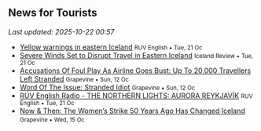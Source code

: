 ## News for Tourists

*Last updated: 2025-10-22 00:57*

- <a href="https://nyr.ruv.is/english/2025-10-21-yellow-warnings-in-eastern-iceland-456744/" target="_blank">Yellow warnings in eastern Iceland</a> <small>RUV English • Tue, 21 Oc</small>
- <a href="https://www.icelandreview.com/news/severe-winds-set-to-disrupt-travel-in-eastern-iceland/" target="_blank">Severe Winds Set to Disrupt Travel in Eastern Iceland</a> <small>Iceland Review • Tue, 21 Oc</small>
- <a href="https://grapevine.is/mag/2025/10/12/accusations-of-foul-play-as-airline-goes-bust-up-to-20000-travellers-left-stranded/" target="_blank">Accusations Of Foul Play As Airline Goes Bust: Up To 20,000 Travellers Left Stranded</a> <small>Grapevine • Sun, 12 Oc</small>
- <a href="https://grapevine.is/mag/2025/10/12/word-of-the-issue-stranded-idiot/" target="_blank">Word Of The Issue: Stranded Idiot</a> <small>Grapevine • Sun, 12 Oc</small>
- <a href="https://nyr.ruv.is/english/2025-10-21-ruv-english-radio-the-northern-lights-aurora-reykjavik-456786/" target="_blank">RÚV English Radio - THE NORTHERN LIGHTS: AURORA REYKJAVÍK</a> <small>RUV English • Tue, 21 Oc</small>
- <a href="https://grapevine.is/mag/2025/10/15/now-then-the-womens-strike-50-years-ago-has-changed-iceland/" target="_blank">Now & Then: The Women’s Strike 50 Years Ago Has Changed Iceland</a> <small>Grapevine • Wed, 15 Oc</small>

